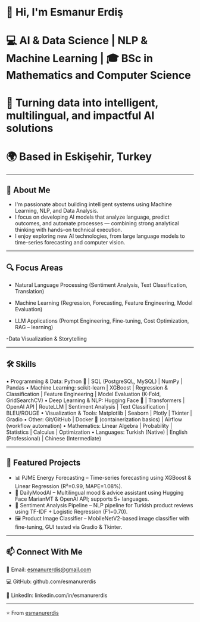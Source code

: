 # 👋 Hi, I'm Esmanur Erdiş

# 💻 AI & Data Science | NLP & Machine Learning | 🎓 BSc in Mathematics and Computer Science
# 🚀 Turning data into intelligent, multilingual, and impactful AI solutions
# 🌍 Based in Eskişehir, Turkey  

---

## 🧠 About Me
- I'm passionate about building intelligent systems using Machine Learning, NLP, and Data Analysis.
- I focus on developing AI models that analyze language, predict outcomes, and automate processes — combining strong analytical thinking with hands-on technical execution.
- I enjoy exploring new AI technologies, from large language models to time-series forecasting and computer vision.

---


## 🔍 Focus Areas

- Natural Language Processing (Sentiment Analysis, Text Classification, Translation)

- Machine Learning (Regression, Forecasting, Feature Engineering, Model Evaluation)

- LLM Applications (Prompt Engineering, Fine-tuning, Cost Optimization, RAG – learning)

-Data Visualization & Storytelling


---


## 🛠️ Skills
• Programming & Data: Python 🐍 | SQL (PostgreSQL, MySQL) | NumPy | Pandas
• Machine Learning: scikit-learn | XGBoost | Regression & Classification | Feature Engineering | Model Evaluation (K-Fold, GridSearchCV)
• Deep Learning & NLP: Hugging Face 🤗 | Transformers | OpenAI API | RouteLLM | Sentiment Analysis | Text Classification | BLEU/ROUGE
• Visualization & Tools: Matplotlib | Seaborn | Plotly | Tkinter | Gradio
• Other: Git/GitHub | Docker 🐳 (containerization basics) | Airflow (workflow automation)
• Mathematics: Linear Algebra | Probability | Statistics | Calculus | Optimization
• Languages: Turkish (Native) | English (Professional) | Chinese (Intermediate)


---


## 🚀 Featured Projects

- 📊 PJME Energy Forecasting – Time-series forecasting using XGBoost & Linear Regression (R²=0.99, MAPE=1.08%).
- 💬 DailyMoodAI – Multilingual mood & advice assistant using Hugging Face MarianMT & OpenAI API; supports 5+ languages.
- 🧠 Sentiment Analysis Pipeline – NLP pipeline for Turkish product reviews using TF-IDF + Logistic Regression (F1=0.70).
- 🖼️ Product Image Classifier – MobileNetV2-based image classifier with fine-tuning, GUI tested via Gradio & Tkinter.


---


## 📫 Connect With Me

📧 Email: esmanurerdis@gmail.com

💻 GitHub: github.com/esmanurerdis

🔗 LinkedIn: linkedin.com/in/esmanurerdis

---

⭐️ From [esmanurerdis](https://github.com/esmanurerdis)


